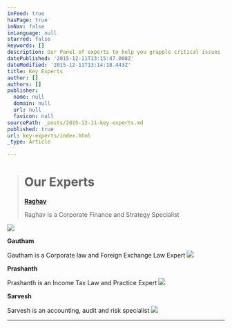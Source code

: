```yaml
---
inFeed: true
hasPage: true
inNav: false
inLanguage: null
starred: false
keywords: []
description: Our Panel of experts to help you grapple critical issues
datePublished: '2015-12-11T13:15:47.008Z'
dateModified: '2015-12-11T13:14:18.443Z'
title: Key Experts
author: []
authors: []
publisher:
  name: null
  domain: null
  url: null
  favicon: null
sourcePath: _posts/2015-12-11-key-experts.md
published: true
url: key-experts/index.html
_type: Article

---
```

> # Our Experts
> 
> **[Raghav][0]**
> 
> Raghav is a Corporate Finance and Strategy Specialist

![](https://the-grid-user-content.s3-us-west-2.amazonaws.com/bc76b711-1efd-4beb-af88-3880ed57525c.jpg)

**Gautham**

Gautham is a Corporate law and Foreign Exchange Law Expert
![](https://the-grid-user-content.s3-us-west-2.amazonaws.com/b8f850c7-e010-4091-83ce-b270ec003ae9.jpg)

**Prashanth**

Prashanth is an Income Tax Law and Practice Expert
![](https://the-grid-user-content.s3-us-west-2.amazonaws.com/8599dbc5-2f58-420a-9694-e85336e2165d.jpg)

**Sarvesh**

Sarvesh is an accounting, audit and risk specialist
![](https://the-grid-user-content.s3-us-west-2.amazonaws.com/f4f851d2-2207-43bc-8065-821e0a160806.jpg)

****

[0]: https://thegrid.ai/raghav/